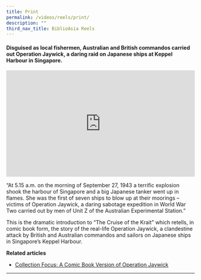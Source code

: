 ```yaml
---
title: Print
permalink: /videos/reels/print/
description: ""
third_nav_title: BiblioAsia Reels
---
```

#### Disguised as local fishermen, Australian and British commandos carried out Operation Jaywick, a daring raid on Japanese ships at Keppel Harbour in Singapore.
 
<style>.embed-container {position: relative; padding-bottom: 56.25%; height: 0; overflow: hidden; max-width: 100%; } .embed-container iframe, .embed-container object, .embed-container embed { position: absolute; top: 0; left: 0; width: 100%; height: 100%; }</style><div class="embed-container"><iframe src="https://www.youtube.com/embed/n8ufqND2a2w" frameborder="0" allowfullscreen=""></iframe></div>

“At 5.15 a.m. on the morning of September 27, 1943 a terrific explosion shook the harbour of Singapore and a big Japanese tanker went up in flames. She was the first of seven ships to blow up at their moorings – victims of Operation Jaywick, a daring sabotage expedition in World War Two carried out by men of Unit Z of the Australian Experimental Station.”

This is the dramatic introduction to “The Cruise of the Krait” which retells, in comic book form, the story of the real-life Operation Jaywick, a clandestine attack by British and Australian commandos and sailors on Japanese ships in Singapore’s Keppel Harbour.

**Related articles** <br>
* [Collection Focus: A Comic Book Version of Operation Jaywick](/vol-19/issue-2/jul-sep-2023/operation-jaywick-comic-book-victor/)


<hr>